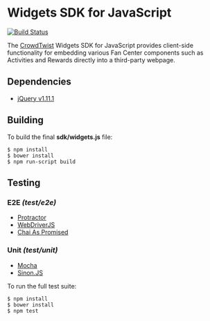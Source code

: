 # Widgets SDK for JavaScript

[![Build Status](https://travis-ci.org/CrowdTwist/widgets-js-sdk.svg)](https://travis-ci.org/CrowdTwist/widgets-js-sdk)

The [CrowdTwist](http://crowdtwist.com) Widgets SDK for JavaScript provides client-side functionality for embedding various Fan Center components such as Activities and Rewards directly into a third-party webpage.

## Dependencies

- [jQuery v1.11.1](http://jquery.org/)

## Building

To build the final **sdk/widgets.js** file:

    $ npm install
    $ bower install
    $ npm run-script build

## Testing

### E2E *(test/e2e)*

- [Protractor](https://github.com/angular/protractor)
- [WebDriverJS](https://code.google.com/p/selenium/wiki/WebDriverJs)
- [Chai As Promised](http://chaijs.com/plugins/chai-as-promised)

### Unit *(test/unit)*

- [Mocha](http://visionmedia.github.io/mocha/)
- [Sinon.JS](http://sinonjs.org/)

To run the full test suite:

    $ npm install
    $ bower install
    $ npm test
